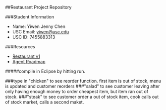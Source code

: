 ##Restaurant Project Repository

###Student Information
  + Name: Yiwen Jenny Chen
  + USC Email: yiwen@usc.edu
  + USC ID: 7455883313

###Resources
  + [Restaurant v1](http://www-scf.usc.edu/~csci201/readings/restaurant-v1.html)
  + [Agent Roadmap](http://www-scf.usc.edu/~csci201/readings/agent-roadmap.html)
  
#####compile in Eclipse by hitting run.

###type in "chicken" to see reorder function. first item is out of stock, menu is updated and customer reorders
###"salad" to see customer leaving after only having enough money to order cheapest item, but item ran out of stock.
###"steak" to see customer order a out of stock item, cook calls out of stock market, calls a second maket.
